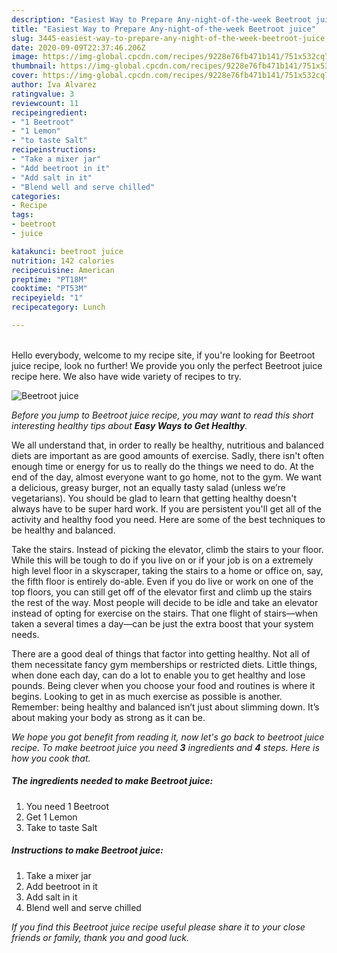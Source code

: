 ```yaml
---
description: "Easiest Way to Prepare Any-night-of-the-week Beetroot juice"
title: "Easiest Way to Prepare Any-night-of-the-week Beetroot juice"
slug: 3445-easiest-way-to-prepare-any-night-of-the-week-beetroot-juice
date: 2020-09-09T22:37:46.206Z
image: https://img-global.cpcdn.com/recipes/9228e76fb471b141/751x532cq70/beetroot-juice-recipe-main-photo.jpg
thumbnail: https://img-global.cpcdn.com/recipes/9228e76fb471b141/751x532cq70/beetroot-juice-recipe-main-photo.jpg
cover: https://img-global.cpcdn.com/recipes/9228e76fb471b141/751x532cq70/beetroot-juice-recipe-main-photo.jpg
author: Iva Alvarez
ratingvalue: 3
reviewcount: 11
recipeingredient:
- "1 Beetroot"
- "1 Lemon"
- "to taste Salt"
recipeinstructions:
- "Take a mixer jar"
- "Add beetroot in it"
- "Add salt in it"
- "Blend well and serve chilled"
categories:
- Recipe
tags:
- beetroot
- juice

katakunci: beetroot juice 
nutrition: 142 calories
recipecuisine: American
preptime: "PT18M"
cooktime: "PT53M"
recipeyield: "1"
recipecategory: Lunch

---
```

<br>
Hello everybody, welcome to my recipe site, if you're looking for Beetroot juice recipe, look no further! We provide you only the perfect Beetroot juice recipe here. We also have wide variety of recipes to try.
<br>


![Beetroot juice](https://img-global.cpcdn.com/recipes/9228e76fb471b141/751x532cq70/beetroot-juice-recipe-main-photo.jpg)

<i>Before you jump to Beetroot juice recipe, you may want to read this short interesting healthy tips about <strong>Easy Ways to Get Healthy</strong>.</i>

We all understand that, in order to really be healthy, nutritious and balanced diets are important as are good amounts of exercise. Sadly, there isn't often enough time or energy for us to really do the things we need to do. At the end of the day, almost everyone want to go home, not to the gym. We want a delicious, greasy burger, not an equally tasty salad (unless we’re vegetarians). You should be glad to learn that getting healthy doesn't always have to be super hard work. If you are persistent you'll get all of the activity and healthy food you need. Here are some of the best techniques to be healthy and balanced.

Take the stairs. Instead of picking the elevator, climb the stairs to your floor. While this will be tough to do if you live on or if your job is on a extremely high level floor in a skyscraper, taking the stairs to a home or office on, say, the fifth floor is entirely do-able. Even if you do live or work on one of the top floors, you can still get off of the elevator first and climb up the stairs the rest of the way. Most people will decide to be idle and take an elevator instead of opting for exercise on the stairs. That one flight of stairs—when taken a several times a day—can be just the extra boost that your system needs. 

There are a good deal of things that factor into getting healthy. Not all of them necessitate fancy gym memberships or restricted diets. Little things, when done each day, can do a lot to enable you to get healthy and lose pounds. Being clever when you choose your food and routines is where it begins. Looking to get in as much exercise as possible is another. Remember: being healthy and balanced isn’t just about slimming down. It’s about making your body as strong as it can be. 


<i>We hope you got benefit from reading it, now let's go back to beetroot juice recipe. To make beetroot juice you need <strong>3</strong> ingredients and <strong>4</strong> steps. Here is how you cook that.
</i>

##### The ingredients needed to make Beetroot juice:

1. You need 1 Beetroot
1. Get 1 Lemon
1. Take to taste Salt


##### Instructions to make Beetroot juice:

1. Take a mixer jar
1. Add beetroot in it
1. Add salt in it
1. Blend well and serve chilled


<i>If you find this Beetroot juice recipe useful please share it to your close friends or family, thank you and good luck.</i>
